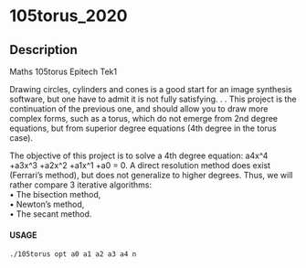 # 105torus_2020

## Description
Maths 105torus Epitech Tek1

Drawing circles, cylinders and cones is a good start for an image synthesis software, but one have to admit
it is not fully satisfying. . . This project is the continuation of the previous one, and should allow you to draw
more complex forms, such as a torus, which do not emerge from 2nd degree equations, but from superior
degree equations (4th degree in the torus case).

The objective of this project is to solve a 4th degree equation: a4x^4 +a3x^3 +a2x^2 +a1x^1 +a0 = 0. A direct
resolution method does exist (Ferrari’s method), but does not generalize to higher degrees. Thus, we will
rather compare 3 iterative algorithms:  
• The bisection method,  
• Newton’s method,  
• The secant method.  

#### USAGE
    ./105torus opt a0 a1 a2 a3 a4 n

